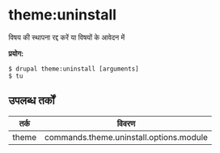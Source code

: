 # theme:uninstall
विषय की स्थापना रद्द करें या विषयों के आवेदन में

**प्रयोग:**
```
$ drupal theme:uninstall [arguments]
$ tu  
```

## उपलब्ध तर्कों
तर्क | विवरण
---------|-------------
theme | commands.theme.uninstall.options.module
